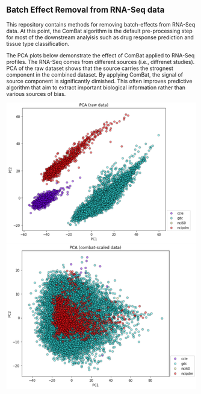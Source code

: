 ## Batch Effect Removal from RNA-Seq data
This repository contains methods for removing batch-effects from RNA-Seq data. At this point, the ComBat algorithm is the default pre-processing step for most of the downstream analyisis such as drug response prediction and tissue type classification.

The PCA plots below demonstrate the effect of ComBat applied to RNA-Seq profiles. 
The RNA-Seq comes from different sources (i.e., diffrenet studies). PCA of the raw dataset shows that the source carries the strognest component in the combined dataset.
By applying ComBat, the signal of source component is significantly dimished. This often improves predictive algorithm that aim to extract important biological information rather than various sources of bias.

<img src="README_images/Raw_RNASeq.png">
<img src="README_images/ComBat_RNASeq.png">
